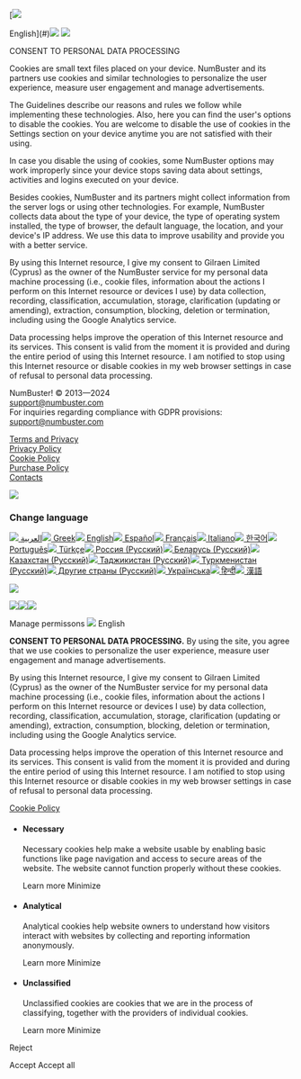 [![](/images/flag/english.png)

English](#)[![](/images/logo_top_text.svg)](https://numbuster.com/) [![](/images/logo_top.svg)](https://numbuster.com/)[](#)

CONSENT TO PERSONAL DATA PROCESSING

Cookies are small text files placed on your device. NumBuster and its partners use cookies and similar technologies to personalize the user experience, measure user engagement and manage advertisements.

The Guidelines describe our reasons and rules we follow while implementing these technologies. Also, here you can find the user's options to disable the cookies. You are welcome to disable the use of cookies in the Settings section on your device anytime you are not satisfied with their using.

In case you disable the using of cookies, some NumBuster options may work improperly since your device stops saving data about settings, activities and logins executed on your device.

Besides cookies, NumBuster and its partners might collect information from the server logs or using other technologies. For example, NumBuster collects data about the type of your device, the type of operating system installed, the type of browser, the default language, the location, and your device's IP address. We use this data to improve usability and provide you with a better service.

By using this Internet resource, I give my consent to Gilraen Limited (Cyprus) as the owner of the NumBuster service for my personal data machine processing (i.e., cookie files, information about the actions I perform on this Internet resource or devices I use) by data collection, recording, classification, accumulation, storage, clarification (updating or amending), extraction, consumption, blocking, deletion or termination, including using the Google Analytics service.

Data processing helps improve the operation of this Internet resource and its services. This consent is valid from the moment it is provided and during the entire period of using this Internet resource. I am notified to stop using this Internet resource or disable cookies in my web browser settings in case of refusal to personal data processing.

  

NumBuster! © 2013—2024  
support@numbuster.com  
For inquiries regarding compliance with GDPR provisions: support@numbuster.com  

[Terms and Privacy](https://numbuster.com/en/tos)  
[Privacy Policy](https://numbuster.com/en/tos#_yqkhhs2gw60k)  
[Cookie Policy](https://numbuster.com/en/cookies)  
[Purchase Policy](https://numbuster.com/en/purchase_policy)  
[Contacts](https://numbuster.com/en/contact)  

![](/images/icon_close.svg)

### Change language

 [![](/images/flag/flag_saudi_arabia.png) العربية](https://numbuster.com/as/cookies)[![](/images/flag/ελληνικά.png) Greek](https://numbuster.com/gr/cookies)[![](/images/flag/english.png) English](https://numbuster.com/en/cookies)[![](/images/flag/español.png) Español](https://numbuster.com/es/cookies)[![](/images/flag/français.png) Français](https://numbuster.com/fr/cookies)[![](/images/flag/italiano.png) Italiano](https://numbuster.com/it/cookies)[![](/images/flag/한국어.png) 한국어](https://numbuster.com/ko/cookies)[![](/images/flag/português.png) Português](https://numbuster.com/pt/cookies)[![](/images/flag/türkçe.png) Türkçe](https://numbuster.com/tr/cookies)[![](/images/flag/россия.png) Россия (Русский)](https://numbuster.com/ru_RU/cookies)[![](/images/flag/flag_belarus.png) Беларусь (Русский)](https://numbuster.com/ru_BY/cookies)[![](/images/flag/flag_kazakhstan.png) Казахстан (Русский)](https://numbuster.com/ru_KZ/cookies)[![](/images/flag/flag_tajikistan.png) Таджикистан (Русский)](https://numbuster.com/ru_TJ/cookies)[![](/images/flag/flag_turkmenistan.png) Туркменистан (Русский)](https://numbuster.com/ru_TM/cookies)[![](/images/flag/ru.png) Другие страны (Русский)](https://numbuster.com/ru/cookies)[![](/images/flag/українська.png) Українська](https://numbuster.com/uk/cookies)[![](/images/flag/flag_india.png) हिन्दी](https://numbuster.com/hi/cookies)[![](/images/flag/漢語.png) 漢語](https://numbuster.com/zh/cookies)

![](/images/icon_close.svg)

 [![](/images/GP.svg?v=8.14)](https://play.google.com/store/apps/details?id=com.numbuster.android)[![](/images/APS.svg?v=8.14)](https://apps.apple.com/app/id1280556610)[![](/images/APG.svg?v=8.14)](https://appgallery.huawei.com/#/app/C103445883)  
  

Manage permissons ![](/images/flag/english.png) English

**CONSENT TO PERSONAL DATA PROCESSING.** By using the site, you agree that we use cookies to personalize the user experience, measure user engagement and manage advertisements.

By using this Internet resource, I give my consent to Gilraen Limited (Cyprus) as the owner of the NumBuster service for my personal data machine processing (i.e., cookie files, information about the actions I perform on this Internet resource or devices I use) by data collection, recording, classification, accumulation, storage, clarification (updating or amending), extraction, consumption, blocking, deletion or termination, including using the Google Analytics service.

Data processing helps improve the operation of this Internet resource and its services. This consent is valid from the moment it is provided and during the entire period of using this Internet resource. I am notified to stop using this Internet resource or disable cookies in my web browser settings in case of refusal to personal data processing.

[Cookie Policy](https://numbuster.com/en/cookies)

* #### Necessary
    
    Necessary cookies help make a website usable by enabling basic functions like page navigation and access to secure areas of the website. The website cannot function properly without these cookies.
    
    Learn more Minimize
* #### Analytical
    
    Analytical cookies help website owners to understand how visitors interact with websites by collecting and reporting information anonymously.
    
    Learn more Minimize 
* #### Unclassified
    
    Unclassified cookies are cookies that we are in the process of classifying, together with the providers of individual cookies.
    
    Learn more Minimize

Reject

Accept Accept all